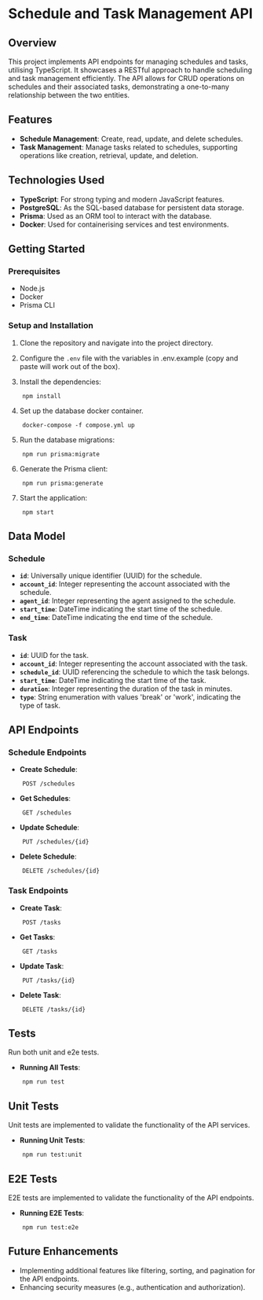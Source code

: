 
# Schedule and Task Management API

## Overview

This project implements API endpoints for managing schedules and tasks, utilising TypeScript. It showcases a RESTful approach to handle scheduling and task management efficiently. The API allows for CRUD operations on schedules and their associated tasks, demonstrating a one-to-many relationship between the two entities.

## Features

- **Schedule Management**: Create, read, update, and delete schedules.
- **Task Management**: Manage tasks related to schedules, supporting operations like creation, retrieval, update, and deletion.

## Technologies Used

- **TypeScript**: For strong typing and modern JavaScript features.
- **PostgreSQL**: As the SQL-based database for persistent data storage.
- **Prisma**: Used as an ORM tool to interact with the database.
- **Docker**: Used for containerising services and test environments.


## Getting Started

### Prerequisites

- Node.js
- Docker
- Prisma CLI

### Setup and Installation

1. Clone the repository and navigate into the project directory.
2. Configure the `.env` file with the variables in .env.example (copy and paste will work out of the box).

3. Install the dependencies:

```
	npm install
```

4. Set up the database docker container.
```
	docker-compose -f compose.yml up
```

5. Run the database migrations:

```
	npm run prisma:migrate
```
6. Generate the Prisma client:

```
	npm run prisma:generate
```

7. Start the application: 

```
	npm start
```

## Data Model

### Schedule

- **`id`**: Universally unique identifier (UUID) for the schedule.
- **`account_id`**: Integer representing the account associated with the schedule.
- **`agent_id`**: Integer representing the agent assigned to the schedule.
- **`start_time`**: DateTime indicating the start time of the schedule.
- **`end_time`**: DateTime indicating the end time of the schedule.

### Task

- **`id`**: UUID for the task.
- **`account_id`**: Integer representing the account associated with the task.
- **`schedule_id`**: UUID referencing the schedule to which the task belongs.
- **`start_time`**: DateTime indicating the start time of the task.
- **`duration`**: Integer representing the duration of the task in minutes.
- **`type`**: String enumeration with values 'break' or 'work', indicating the type of task.


## API Endpoints

### Schedule Endpoints

- **Create Schedule**:
```
	POST /schedules
```

-  **Get Schedules**:
```
	GET /schedules
```

-  **Update Schedule**:
```
	PUT /schedules/{id}
```

-  **Delete Schedule**:
```
	DELETE /schedules/{id}
```


### Task Endpoints 

-  **Create Task**:
```
	POST /tasks
```

-  **Get Tasks**:
```
	GET /tasks
```

-  **Update Task**:
```
	PUT /tasks/{id}
```

-  **Delete Task**:
```
	DELETE /tasks/{id}
```

## Tests
Run both unit and e2e tests.
- **Running All Tests**:

```
	npm run test
```

## Unit Tests
Unit tests are implemented to validate the functionality of the API services.
- **Running Unit Tests**:

```
	npm run test:unit
```

## E2E Tests
E2E tests are implemented to validate the functionality of the API endpoints.
- **Running E2E Tests**:

```
	npm run test:e2e
```

## Future Enhancements

- Implementing additional features like filtering, sorting, and pagination for the API endpoints.
- Enhancing security measures (e.g., authentication and authorization).


